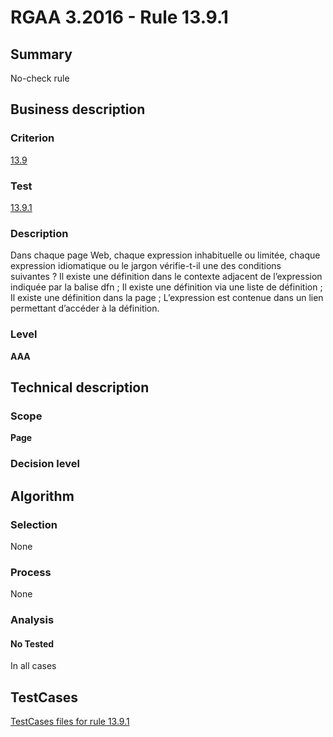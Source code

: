 # RGAA 3.2016 - Rule 13.9.1

## Summary
No-check rule


## Business description

### Criterion
[13.9](http://references.modernisation.gouv.fr/rgaa-accessibilite/criteres.html#crit-13-9)

### Test
[13.9.1](http://references.modernisation.gouv.fr/rgaa-accessibilite/criteres.html#test-13-9-1)

### Description
Dans chaque page Web, chaque expression inhabituelle ou limitée, chaque expression idiomatique ou le jargon vérifie-t-il une des conditions suivantes ? Il existe une définition dans le contexte adjacent de l’expression indiquée par la balise dfn ; Il existe une définition via une liste de définition ; Il existe une définition dans la page ; L’expression est contenue dans un lien permettant d’accéder à la définition.

### Level
**AAA**


## Technical description

### Scope
**Page**

### Decision level


## Algorithm

### Selection
None

### Process
None

### Analysis

#### No Tested
In all cases


##  TestCases

[TestCases files for rule 13.9.1](https://github.com/Asqatasun/Asqatasun/tree/RGAA_3.2016/rules/rules-rgaa3.2016/src/test/resources/testcases/rgaa32016/Rgaa32016Rule130901/)


